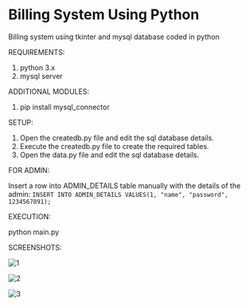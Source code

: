 # Billing System Using Python
 Billing system using tkinter and mysql database coded in python
 
 REQUIREMENTS:
 
 1. python 3.x
 2. mysql server
 
 ADDITIONAL MODULES:
 
 1. pip install mysql_connector
 
 SETUP:
 
 1. Open the createdb.py file and edit the sql database details.
 2. Execute the createdb.py file to create the required tables.
 3. Open the data.py file and edit the sql database details.
 
 FOR ADMIN:
 
Insert a row into ADMIN_DETAILS table manually with the details of the admin:
`INSERT INTO ADMIN_DETAILS VALUES(1, "name", "password", 1234567891);`
 
 EXECUTION:
 
 python main.py

 SCREENSHOTS:
 
 ![1](https://i.ibb.co/fCJqbXz/Whats-App-Image-2020-04-18-at-1-49-30-PM.jpg)
 
 ![2](https://i.ibb.co/9Gcf9mz/Whats-App-Image-2020-04-18-at-1-49-30-PM-2.jpg)
 
 ![3](https://i.ibb.co/4MGRkfq/Whats-App-Image-2020-04-18-at-1-49-30-PM-1.jpg)
